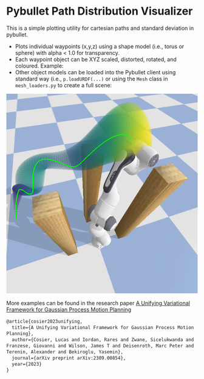 # Pybullet Path Distribution Visualizer
This is a simple plotting utility for cartesian paths and standard deviation in pybullet.
- Plots individual waypoints (x,y,z) using a shape model (i.e., torus or sphere) with alpha < 1.0 for transparency.
- Each waypoint object can be XYZ scaled, distorted, rotated, and coloured. Example:
- Other object models can be loaded into the Pybullet client using standard way (i.e., `p.loadURDF(...)` or using the `Mesh` class in `mesh_loaders.py` to create a full scene:

![Example](img/example.png)

More examples can be found in the research paper [A Unifying Variational Framework for Gaussian Process Motion Planning](https://arxiv.org/abs/2309.00854)

```
@article{cosier2023unifying,
  title={A Unifying Variational Framework for Gaussian Process Motion Planning},
  author={Cosier, Lucas and Iordan, Rares and Zwane, Sicelukwanda and Franzese, Giovanni and Wilson, James T and Deisenroth, Marc Peter and Terenin, Alexander and Bekiroglu, Yasemin},
  journal={arXiv preprint arXiv:2309.00854},
  year={2023}
}
```